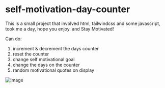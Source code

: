 # self-motivation-day-counter

This is a small project that involved html, 
tailwindcss and some javascript,
took me a day, hope you enjoy.
and Stay Motivated!

Can do:
1. increment & decrement the days counter
2. reset the counter
3. change self motivational goal
4. change the days on the counter
5. random motivational quotes on display

![image](https://user-images.githubusercontent.com/97422448/209242656-95dbb4b3-e626-4ca4-a344-4de2975ca614.png)
